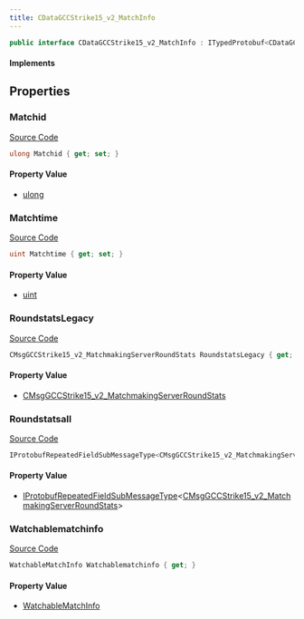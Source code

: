```yaml
---
title: CDataGCCStrike15_v2_MatchInfo
---
```


```csharp
public interface CDataGCCStrike15_v2_MatchInfo : ITypedProtobuf<CDataGCCStrike15_v2_MatchInfo>, INativeHandle
```

#### Implements

## Properties

### Matchid

[Source Code](https://github.com/swiftly-solution/swiftlys2/blob/main/managed/src/SwiftlyS2.Generated/Protobufs/Interfaces/CDataGCCStrike15_v2_MatchInfo.cs#L13)

```csharp
ulong Matchid { get; set; }
```

#### Property Value

- [ulong](https://learn.microsoft.com/dotnet/api/system.uint64)

### Matchtime

[Source Code](https://github.com/swiftly-solution/swiftlys2/blob/main/managed/src/SwiftlyS2.Generated/Protobufs/Interfaces/CDataGCCStrike15_v2_MatchInfo.cs#L16)

```csharp
uint Matchtime { get; set; }
```

#### Property Value

- [uint](https://learn.microsoft.com/dotnet/api/system.uint32)

### RoundstatsLegacy

[Source Code](https://github.com/swiftly-solution/swiftlys2/blob/main/managed/src/SwiftlyS2.Generated/Protobufs/Interfaces/CDataGCCStrike15_v2_MatchInfo.cs#L22)

```csharp
CMsgGCCStrike15_v2_MatchmakingServerRoundStats RoundstatsLegacy { get; }
```

#### Property Value

- [CMsgGCCStrike15_v2_MatchmakingServerRoundStats](/docs/api/shared/protobufdefinitions/cmsggccstrike15_v2_matchmakingserverroundstats)

### Roundstatsall

[Source Code](https://github.com/swiftly-solution/swiftlys2/blob/main/managed/src/SwiftlyS2.Generated/Protobufs/Interfaces/CDataGCCStrike15_v2_MatchInfo.cs#L25)

```csharp
IProtobufRepeatedFieldSubMessageType<CMsgGCCStrike15_v2_MatchmakingServerRoundStats> Roundstatsall { get; }
```

#### Property Value

- [IProtobufRepeatedFieldSubMessageType](/docs/api/shared/netmessages/iprotobufrepeatedfieldsubmessagetype-1)<[CMsgGCCStrike15_v2_MatchmakingServerRoundStats](/docs/api/shared/protobufdefinitions/cmsggccstrike15_v2_matchmakingserverroundstats)>

### Watchablematchinfo

[Source Code](https://github.com/swiftly-solution/swiftlys2/blob/main/managed/src/SwiftlyS2.Generated/Protobufs/Interfaces/CDataGCCStrike15_v2_MatchInfo.cs#L19)

```csharp
WatchableMatchInfo Watchablematchinfo { get; }
```

#### Property Value

- [WatchableMatchInfo](/docs/api/shared/protobufdefinitions/watchablematchinfo)

